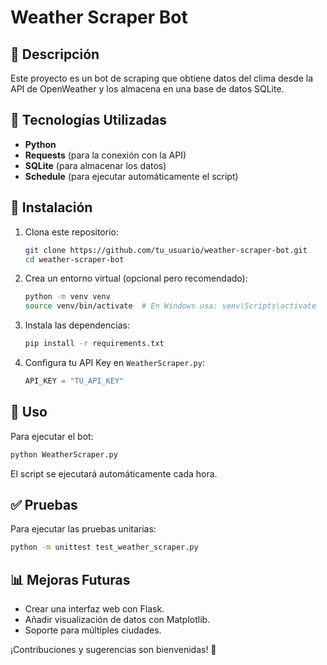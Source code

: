 # Weather Scraper Bot

## 📌 Descripción
Este proyecto es un bot de scraping que obtiene datos del clima desde la API de OpenWeather y los almacena en una base de datos SQLite.

## 🚀 Tecnologías Utilizadas
- **Python**
- **Requests** (para la conexión con la API)
- **SQLite** (para almacenar los datos)
- **Schedule** (para ejecutar automáticamente el script)

## 📂 Instalación
1. Clona este repositorio:
   ```bash
   git clone https://github.com/tu_usuario/weather-scraper-bot.git
   cd weather-scraper-bot
   ```

2. Crea un entorno virtual (opcional pero recomendado):
   ```bash
   python -m venv venv
   source venv/bin/activate  # En Windows usa: venv\Scripts\activate
   ```

3. Instala las dependencias:
   ```bash
   pip install -r requirements.txt
   ```

4. Configura tu API Key en `WeatherScraper.py`:
   ```python
   API_KEY = "TU_API_KEY"
   ```

## 📌 Uso
Para ejecutar el bot:
```bash
python WeatherScraper.py
```
El script se ejecutará automáticamente cada hora.

## ✅ Pruebas
Para ejecutar las pruebas unitarias:
```bash
python -m unittest test_weather_scraper.py
```

## 📊 Mejoras Futuras
- Crear una interfaz web con Flask.
- Añadir visualización de datos con Matplotlib.
- Soporte para múltiples ciudades.

¡Contribuciones y sugerencias son bienvenidas! 🎉

